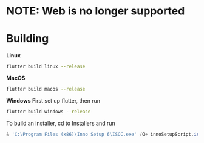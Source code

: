 # NOTE: Web is no longer supported

# Building

**Linux**
```sh
flutter build linux --release
```

**MacOS**
```sh
flutter build macos --release
```

**Windows**
First set up flutter, then run
```bat
flutter build windows --release
```
To build an installer, cd to Installers and run
```powershell
& 'C:\Program Files (x86)\Inno Setup 6\ISCC.exe' /O+ innoSetupScript.iss
```